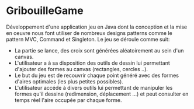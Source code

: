 # GribouilleGame
Développement d'une application jeu en Java dont la conception et la mise en oeuvre nous font utiliser de nombreux designs patterns comme le pattern MVC, Command et Singleton.
Le jeu se déroule comme suit:   
  - La partie se lance, des croix sont générées aléatoirement au sein d'un canvas.
  - L'utilisateur a à sa disposition des outils de dessin lui permettant d'ajouter des formes au canvas (rectangles, cercles ..).
  - Le but du jeu est de recouvrir chaque point généré avec des formes d'aires optimales (les plus petites possibles).
  - L'utilisateur accéde à divers outils lui permettant de manipuler les formes qu'il dessine (redimension, déplacement ...)
    et peut consulter en temps réel l'aire occupée par chaque forme.
